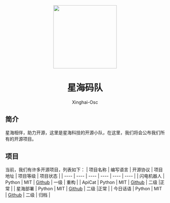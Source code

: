 <div align="center">
<img src="https://avatars.githubusercontent.com/u/164056178" width="200px"></img>
</a>
<h1>星海码队</h1>
<p>Xinghai-Osc</p>
</div>

## 简介
星海相伴，助力开源，这里是星海科技的开源小队，在这里，我们将会公布我们所有的开源项目。

## 项目
当前，我们有许多开源项目，列表如下：
|  项目名称   | 编写语言  | 开源协议  | 项目地址  | 项目等级  | 项目状态  |
|  ----  | ----  | ----  | ----  | ----  | ----  |
| 闪电机器人  | Python | MIT | [Github](https://github.com/LightningRobot) | 一级 | 重构 |
| ApiCat  | Python | MIT | [Github](https://github.com/xinghai-osc/apicat) | 二级 |正常 |
| 星海部署  | Python | MIT | [Github](https://github.com/xinghai-osc/xinghai-deploy) | 二级 |正常 |
| 今日话语  | Python | MIT | [Github](https://github.com/xinghai-osc/todaydiscourse/) | 二级 | 归档 |
